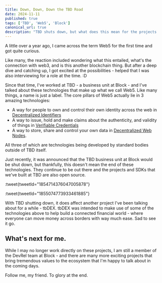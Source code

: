 ```yaml
---
title: Down, Down, Down the TBD Road
date: 2024-11-11
published: true
tags: ['TBD', 'Web5', 'Block']
canonical_url: true
description: "TBD shuts down, but what does this mean for the projects we've been working on. And what does it mean for me?"
---
```


A little over a year ago, I came across the term Web5 for the first time and got quite curious.

Like many, the reaction included wondering what this entailed, what's the connection with web3, and is this another blockchain thing. But after a deep dive and catching up, I got excited at the possibilities - helped that I was also interviewing for a role at the time. :D

Since that time, I've worked at TBD - a business unit at Block - and I've talked about these technologies that make up what we call Web5. Like many things, a name is just a label. The core pillars of Web5 actually lie in 3 amazing technologies:

- A way for people to own and control their own identity across the web in [Decentralized Identifiers](https://www.w3.org/TR/did-core/)
- A way to issue, hold and make claims about the authenticity, and validity of things in [Verifiable Credentials](https://www.w3.org/TR/vc-data-model-2.0/)
- A way to store, share and control your own data in [Decentralized Web Nodes](https://identity.foundation/decentralized-web-node/spec/).

All three of which are technologies being developed by standard bodies outside of TBD itself.

Just recently, it was announced that the TBD business unit at Block would be shut down, but thankfully, this doesn't mean the end of these technologies. They continue to be out there and the projects and SDKs that we've built at TBD are also open source.

:tweet{tweetId="1854714376047005878"}

:tweet{tweetId="1855074773933461885"}

With TBD shutting down, it does affect another project I've been talking about for a while - tbDEX. tbDEX was intended to make use of some of the technologies above to help build a connected financial world - where everyone can move money across borders with way much ease. Sad to see it go.

## What's next for me.

While I may no longer work directly on these projects, I am still a member of the DevRel team at Block - and there are many more exciting projects that bring tremendous values to the ecosystem that I'm happy to talk about in the coming days.

Follow me, my friend.
To glory at the end.